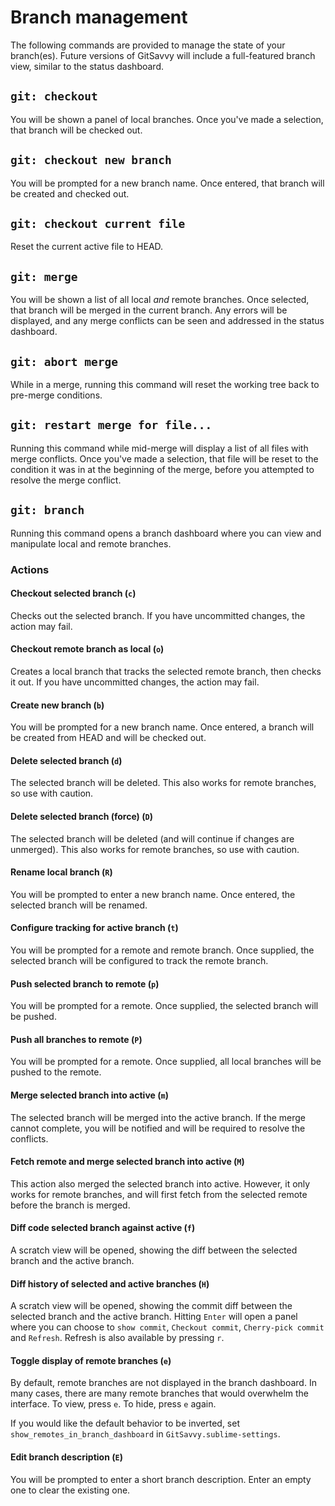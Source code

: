 # Branch management

The following commands are provided to manage the state of your branch(es).  Future versions of GitSavvy will include a full-featured branch view, similar to the status dashboard.


## `git: checkout`

You will be shown a panel of local branches.  Once you've made a selection, that branch will be checked out.


## `git: checkout new branch`

You will be prompted for a new branch name.  Once entered, that branch will be created and checked out.


## `git: checkout current file`

Reset the current active file to HEAD.


## `git: merge`

You will be shown a list of all local _and_ remote branches.  Once selected, that branch will be merged in the current branch.  Any errors will be displayed, and any merge conflicts can be seen and addressed in the status dashboard.


## `git: abort merge`

While in a merge, running this command will reset the working tree back to pre-merge conditions.


## `git: restart merge for file...`

Running this command while mid-merge will display a list of all files with merge conflicts.  Once you've made a selection, that file will be reset to the condition it was in at the beginning of the merge, before you attempted to resolve the merge conflict.

## `git: branch`

Running this command opens a branch dashboard where you can view and manipulate local and remote branches.

### Actions

#### Checkout selected branch (`c`)

Checks out the selected branch.  If you have uncommitted changes, the action may fail.

#### Checkout remote branch as local (`o`)

Creates a local branch that tracks the selected remote branch, then checks it out.  If you have uncommitted changes, the action may fail.

#### Create new branch (`b`)

You will be prompted for a new branch name.  Once entered, a branch will be created from HEAD and will be checked out.

#### Delete selected branch (`d`)

The selected branch will be deleted.  This also works for remote branches, so use with caution.

#### Delete selected branch (force) (`D`)

The selected branch will be deleted (and will continue if changes are unmerged).  This also works for remote branches, so use with caution.

#### Rename local branch (`R`)

You will be prompted to enter a new branch name.  Once entered, the selected branch will be renamed.

#### Configure tracking for active branch (`t`)

You will be prompted for a remote and remote branch.  Once supplied, the selected branch will be configured to track the remote branch.

#### Push selected branch to remote (`p`)

You will be prompted for a remote.  Once supplied, the selected branch will be pushed.

#### Push all branches to remote (`P`)

You will be prompted for a remote.  Once supplied, all local branches will be pushed to the remote.

#### Merge selected branch into active (`m`)

The selected branch will be merged into the active branch.  If the merge cannot complete, you will be notified and will be required to resolve the conflicts.

#### Fetch remote and merge selected branch into active (`M`)

This action also merged the selected branch into active.  However, it only works for remote branches, and will first fetch from the selected remote before the branch is merged.

#### Diff code selected branch against active (`f`)

A scratch view will be opened, showing the diff between the selected branch and the active branch.

#### Diff history of selected and active branches (`H`)

A scratch view will be opened, showing the commit diff between the selected branch and the active branch. Hitting `Enter` will open a panel where you can choose to `show commit`, `Checkout commit`,  `Cherry-pick commit` and `Refresh`. Refresh is also available by pressing `r`.

#### Toggle display of remote branches (`e`)

By default, remote branches are not displayed in the branch dashboard.  In many cases, there are many remote branches that would overwhelm the interface.  To view, press `e`.  To hide, press `e` again.

If you would like the default behavior to be inverted, set `show_remotes_in_branch_dashboard` in `GitSavvy.sublime-settings`.

#### Edit branch description (`E`)

You will be prompted to enter a short branch description. Enter an empty one to clear the existing one.
